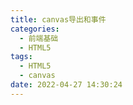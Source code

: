 ```yaml
---
title: canvas导出和事件
categories:
  - 前端基础
  - HTML5
tags:
  - HTML5
  - canvas
date: 2022-04-27 14:30:24
---
```

